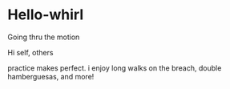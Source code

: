 # Hello-whirl
Going thru the motion

Hi self, others

practice makes perfect. i enjoy long walks on the breach, double hamberguesas, and more! 
